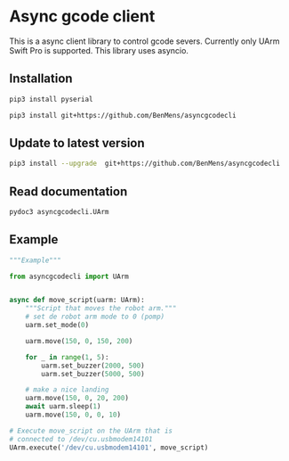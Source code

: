 # Async gcode client #

This is a async client library to control gcode severs. Currently only
UArm Swift Pro is supported. This library uses asyncio.

## Installation ##

```bash
pip3 install pyserial

pip3 install git+https://github.com/BenMens/asyncgcodecli
```

## Update to latest version ##

```bash
pip3 install --upgrade  git+https://github.com/BenMens/asyncgcodecli
```

## Read documentation ##

```bash
pydoc3 asyncgcodecli.UArm
```

## Example ##

```python
"""Example"""

from asyncgcodecli import UArm


async def move_script(uarm: UArm):
    """Script that moves the robot arm."""
    # set de robot arm mode to 0 (pomp)
    uarm.set_mode(0)

    uarm.move(150, 0, 150, 200)

    for _ in range(1, 5):
        uarm.set_buzzer(2000, 500)
        uarm.set_buzzer(5000, 500)

    # make a nice landing
    uarm.move(150, 0, 20, 200)
    await uarm.sleep(1)
    uarm.move(150, 0, 0, 10)

# Execute move_script on the UArm that is
# connected to /dev/cu.usbmodem14101
UArm.execute('/dev/cu.usbmodem14101', move_script)
```
